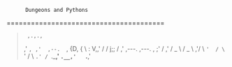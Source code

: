           Dungeons and Pythons
=======================================
 >      ,.,., 
 >    ,'     `,
 >  ,'  ,--.  `,
 > {D, {    \  :
 >  V,,'    /  /
 >  j;;    /  ,' ,---.    ,---.      ,
 >  \;'   /  ,' /  _  \  /  _  \   ,'/
 >       \   `'  / \  `'  / \  `.' /
 >         `.___,'   `.__,'   `.__,'